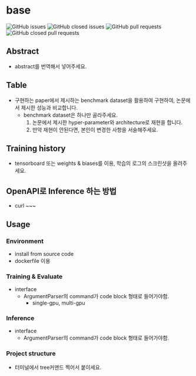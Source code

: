 # base
![GitHub issues](https://img.shields.io/github/issues-raw/HephaestusProject/template)
![GitHub closed issues](https://img.shields.io/github/issues-closed-raw/HephaestusProject/template)
![GitHub pull requests](https://img.shields.io/github/issues-pr-raw/HephaestusProject/template)
![GitHub closed pull requests](https://img.shields.io/github/issues-pr-closed-raw/HephaestusProject/template)
## Abstract
- abstract를 번역해서 넣어주세요.
## Table
- 구현하는 paper에서 제시하는 benchmark dataset을 활용하여 구현하여, 논문에서 제시한 성능과 비교합니다.
  - benchmark dataset은 하나만 골라주세요.
    1. 논문에서 제시한 hyper-parameter와 architecture로 재현을 합니다.
    2. 만약 재현이 안된다면, 본인이 변경한 사항을 서술해주세요.
## Training history
  - tensorboard 또는 weights & biases를 이용, 학습의 로그의 스크린샷을 올려주세요.
## OpenAPI로 Inference 하는 방법
  - curl ~~~
## Usage
### Environment
  - install from source code
  - dockerfile 이용
### Training & Evaluate
  - interface
    - ArgumentParser의 command가 code block 형태로 들어가야함.
      - single-gpu, multi-gpu
### Inference
  - interface
    - ArgumentParser의 command가 code block 형태로 들어가야함.
### Project structure
  - 터미널에서 tree커맨드 찍어서 붙이세요.
